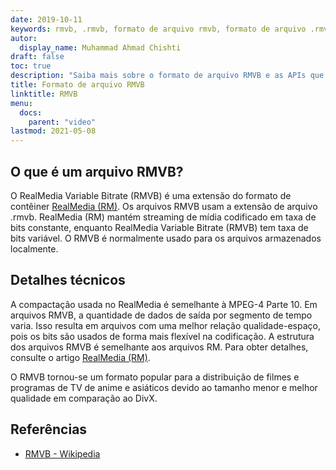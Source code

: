 ```yaml
---
date: 2019-10-11
keywords: rmvb, .rmvb, formato de arquivo rmvb, formato de arquivo .rmvb, extensão .rmvb, taxa de bits variável RealMedia
autor:
  display_name: Muhammad Ahmad Chishti
draft: false
toc: true
description: "Saiba mais sobre o formato de arquivo RMVB e as APIs que podem criar e abrir arquivos RMVB."
title: Formato de arquivo RMVB
linktitle: RMVB
menu:
  docs:
    parent: "video"
lastmod: 2021-05-08
---
```


## O que é um arquivo RMVB?

O RealMedia Variable Bitrate (RMVB) é uma extensão do formato de contêiner [RealMedia (RM)](/pt/video/rm/). Os arquivos RMVB usam a extensão de arquivo .rmvb. RealMedia (RM) mantém streaming de mídia codificado em taxa de bits constante, enquanto RealMedia Variable Bitrate (RMVB) tem taxa de bits variável. O RMVB é normalmente usado para os arquivos armazenados localmente.

## Detalhes técnicos

A compactação usada no RealMedia é semelhante à MPEG-4 Parte 10. Em arquivos RMVB, a quantidade de dados de saída por segmento de tempo varia. Isso resulta em arquivos com uma melhor relação qualidade-espaço, pois os bits são usados de forma mais flexível na codificação. A estrutura dos arquivos RMVB é semelhante aos arquivos RM. Para obter detalhes, consulte o artigo [RealMedia (RM)](/pt/video/rm/).

O RMVB tornou-se um formato popular para a distribuição de filmes e programas de TV de anime e asiáticos devido ao tamanho menor e melhor qualidade em comparação ao DivX.

## Referências ##

- [RMVB - Wikipedia](https://en.wikipedia.org/wiki/RMVB)

